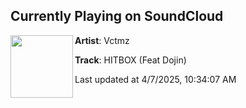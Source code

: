 ## Currently Playing on SoundCloud

[<img align="left" width="100" src="https://i1.sndcdn.com/artworks-4ae9dJtNU3BITHTm-Kh4ywg-t500x500.png">](https://soundcloud.com/vctmzz/hitbox)

**Artist**: Vctmz 

**Track**: HITBOX (Feat Dojin)

Last updated at 4/7/2025, 10:34:07 AM
